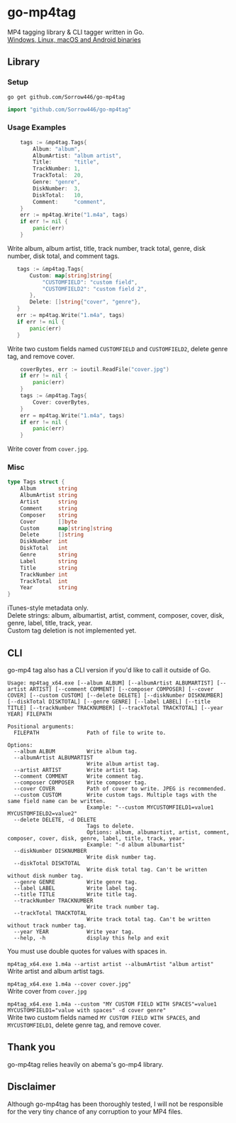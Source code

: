# go-mp4tag
MP4 tagging library & CLI tagger written in Go.    
[Windows, Linux, macOS and Android binaries](https://github.com/Sorrow446/go-mp4tag/releases)


## Library
### Setup
```
go get github.com/Sorrow446/go-mp4tag
```
```go
import "github.com/Sorrow446/go-mp4tag"
```

### Usage Examples
```go
	tags := &mp4tag.Tags{
		Album: "album",
		AlbumArtist: "album artist",
		Title:       "title",
		TrackNumber: 1,
		TrackTotal:  20,
		Genre: "genre",
		DiskNumber:  3,
		DiskTotal:   10,
		Comment:     "comment",
	}
	err := mp4tag.Write("1.m4a", tags)
	if err != nil {
		panic(err)
	}
```
 Write album, album artist, title, track number, track total, genre, disk number, disk total, and comment tags.
 
 
 ```go
	tags := &mp4tag.Tags{
		Custom: map[string]string{
			"CUSTOMFIELD": "custom field",
			"CUSTOMFIELD2": "custom field 2",
		},
		Delete: []string{"cover", "genre"},
	}
	err := mp4tag.Write("1.m4a", tags)
	if err != nil {
		panic(err)
	}
```
Write two custom fields named `CUSTOMFIELD` and `CUSTOMFIELD2`, delete genre tag, and remove cover.


```go
	coverBytes, err := ioutil.ReadFile("cover.jpg")
	if err != nil {
		panic(err)
	}
	tags := &mp4tag.Tags{
		Cover: coverBytes,
	}
	err = mp4tag.Write("1.m4a", tags)
	if err != nil {
		panic(err)
	}
```
Write cover from `cover.jpg`.

### Misc
```go
type Tags struct {
	Album       string
	AlbumArtist string
	Artist      string
	Comment     string
	Composer    string
	Cover       []byte
	Custom      map[string]string
	Delete      []string
	DiskNumber  int
	DiskTotal   int
	Genre       string
	Label       string
	Title       string
	TrackNumber int
	TrackTotal  int
	Year        string
}
```
iTunes-style metadata only.       
Delete strings: album, albumartist, artist, comment, composer, cover, disk, genre, label, title, track, year.    
Custom tag deletion is not implemented yet.

## CLI
go-mp4 tag also has a CLI version if you'd like to call it outside of Go.
```
Usage: mp4tag_x64.exe [--album ALBUM] [--albumArtist ALBUMARTIST] [--artist ARTIST] [--comment COMMENT] [--composer COMPOSER] [--cover COVER] [--custom CUSTOM] [--delete DELETE] [--diskNumber DISKNUMBER] [--diskTotal DISKTOTAL] [--genre GENRE] [--label LABEL] [--title TITLE] [--trackNumber TRACKNUMBER] [--trackTotal TRACKTOTAL] [--year YEAR] FILEPATH

Positional arguments:
  FILEPATH               Path of file to write to.

Options:
  --album ALBUM          Write album tag.
  --albumArtist ALBUMARTIST
                         Write album artist tag.
  --artist ARTIST        Write artist tag.
  --comment COMMENT      Write comment tag.
  --composer COMPOSER    Write composer tag.
  --cover COVER          Path of cover to write. JPEG is recommended.
  --custom CUSTOM        Write custom tags. Multiple tags with the same field name can be written.
                         Example: "--custom MYCUSTOMFIELD1=value1 MYCUSTOMFIELD2=value2"
  --delete DELETE, -d DELETE
                         Tags to delete.
                         Options: album, albumartist, artist, comment, composer, cover, disk, genre, label, title, track, year.
                         Example: "-d album albumartist"
  --diskNumber DISKNUMBER
                         Write disk number tag.
  --diskTotal DISKTOTAL
                         Write disk total tag. Can't be written without disk number tag.
  --genre GENRE          Write genre tag.
  --label LABEL          Write label tag.
  --title TITLE          Write title tag.
  --trackNumber TRACKNUMBER
                         Write track number tag.
  --trackTotal TRACKTOTAL
                         Write track total tag. Can't be written without track number tag.
  --year YEAR            Write year tag.
  --help, -h             display this help and exit
  ```
  You must use double quotes for values with spaces in.
  
  `mp4tag_x64.exe 1.m4a --artist artist --albumArtist "album artist"`    
  Write artist and album artist tags.
  
  `mp4tag_x64.exe 1.m4a --cover cover.jpg"`    
  Write cover from `cover.jpg`
  
  `mp4tag_x64.exe 1.m4a --custom "MY CUSTOM FIELD WITH SPACES"=value1 MYCUSTOMFIELD1="value with spaces" -d cover genre"`    
  Write two custom fields named `MY CUSTOM FIELD WITH SPACES`, and `MYCUSTOMFIELD1`, delete genre tag, and remove cover.

## Thank you
 go-mp4tag relies heavily on abema's go-mp4 library.

## Disclaimer
Although go-mp4tag has been thoroughly tested, I will not be responsible for the very tiny chance of any corruption to your MP4 files.
